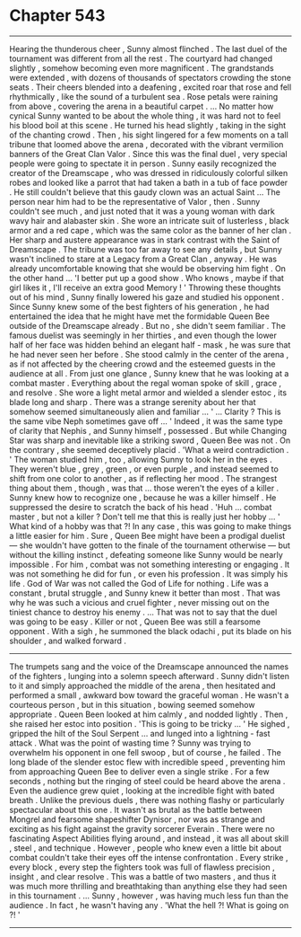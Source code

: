 
# Chapter 543


---

Hearing the thunderous cheer , Sunny almost flinched .
The last duel of the tournament was different from all the rest . The courtyard had changed slightly , somehow becoming even more magnificent . The grandstands were extended , with dozens of thousands of spectators crowding the stone seats . Their cheers blended into a deafening , excited roar that rose and fell rhythmically , like the sound of a turbulent sea .
Rose petals were raining from above , covering the arena in a beautiful carpet .
… No matter how cynical Sunny wanted to be about the whole thing , it was hard not to feel his blood boil at this scene .
He turned his head slightly , taking in the sight of the chanting crowd . Then , his sight lingered for a few moments on a tall tribune that loomed above the arena , decorated with the vibrant vermilion banners of the Great Clan Valor . Since this was the final duel , very special people were going to spectate it in person .
Sunny easily recognized the creator of the Dreamscape , who was dressed in ridiculously colorful silken robes and looked like a parrot that had taken a bath in a tub of face powder . He still couldn't believe that this gaudy clown was an actual Saint …
The person near him had to be the representative of Valor , then . Sunny couldn't see much , and just noted that it was a young woman with dark wavy hair and alabaster skin . She wore an intricate suit of lusterless , black armor and a red cape , which was the same color as the banner of her clan . Her sharp and austere appearance was in stark contrast with the Saint of Dreamscape .
The tribune was too far away to see any details , but Sunny wasn't inclined to stare at a Legacy from a Great Clan , anyway . He was already uncomfortable knowing that she would be observing him fight .
On the other hand …
'I better put up a good show . Who knows , maybe if that girl likes it , I'll receive an extra good Memory ! '
Throwing these thoughts out of his mind , Sunny finally lowered his gaze and studied his opponent .
Since Sunny knew some of the best fighters of his generation , he had entertained the idea that he might have met the formidable Queen Bee outside of the Dreamscape already . But no , she didn't seem familiar .
The famous duelist was seemingly in her thirties , and even though the lower half of her face was hidden behind an elegant half - mask , he was sure that he had never seen her before . She stood calmly in the center of the arena , as if not affected by the cheering crowd and the esteemed guests in the audience at all .
From just one glance , Sunny knew that he was looking at a combat master . Everything about the regal woman spoke of skill , grace , and resolve . She wore a light metal armor and wielded a slender estoc , its blade long and sharp . There was a strange serenity about her that somehow seemed simultaneously alien and familiar …
' ... Clarity ? This is the same vibe Neph sometimes gave off … '
Indeed , it was the same type of clarity that Nephis , and Sunny himself , possessed . But while Changing Star was sharp and inevitable like a striking sword , Queen Bee was not . On the contrary , she seemed deceptively placid .
'What a weird contradiction . '
The woman studied him , too , allowing Sunny to look her in the eyes . They weren't blue , grey , green , or even purple , and instead seemed to shift from one color to another , as if reflecting her mood . The strangest thing about them , though , was that … those weren't the eyes of a killer .
Sunny knew how to recognize one , because he was a killer himself .
He suppressed the desire to scratch the back of his head .
'Huh … combat master , but not a killer ? Don't tell me that this is really just her hobby … '
What kind of a hobby was that ?!
In any case , this was going to make things a little easier for him . Sure , Queen Bee might have been a prodigal duelist — she wouldn't have gotten to the finale of the tournament otherwise — but without the killing instinct , defeating someone like Sunny would be nearly impossible .
For him , combat was not something interesting or engaging . It was not something he did for fun , or even his profession . It was simply his life .
God of War was not called the God of Life for nothing . Life was a constant , brutal struggle , and Sunny knew it better than most . That was why he was such a vicious and cruel fighter , never missing out on the tiniest chance to destroy his enemy .
… That was not to say that the duel was going to be easy . Killer or not , Queen Bee was still a fearsome opponent .
With a sigh , he summoned the black odachi , put its blade on his shoulder , and walked forward .
***
The trumpets sang and the voice of the Dreamscape announced the names of the fighters , lunging into a solemn speech afterward . Sunny didn't listen to it and simply approached the middle of the arena , then hesitated and performed a small , awkward bow toward the graceful woman .
He wasn't a courteous person , but in this situation , bowing seemed somehow appropriate .
Queen Been looked at him calmly , and nodded lightly . Then , she raised her estoc into position .
'This is going to be tricky … '
He sighed , gripped the hilt of the Soul Serpent … and lunged into a lightning - fast attack .
What was the point of wasting time ?
Sunny was trying to overwhelm his opponent in one fell swoop , but of course , he failed . The long blade of the slender estoc flew with incredible speed , preventing him from approaching Queen Bee to deliver even a single strike . For a few seconds , nothing but the ringing of steel could be heard above the arena .
Even the audience grew quiet , looking at the incredible fight with bated breath .
Unlike the previous duels , there was nothing flashy or particularly spectacular about this one . It wasn't as brutal as the battle between Mongrel and fearsome shapeshifter Dynisor , nor was as strange and exciting as his fight against the gravity sorcerer Everain . There were no fascinating Aspect Abilities flying around , and instead , it was all about skill , steel , and technique .
However , people who knew even a little bit about combat couldn't take their eyes off the intense confrontation . Every strike , every block , every step the fighters took was full of flawless precision , insight , and clear resolve . This was a battle of two masters , and thus it was much more thrilling and breathtaking than anything else they had seen in this tournament .
… Sunny , however , was having much less fun than the audience .
In fact , he wasn't having any .
'What the hell ?! What is going on ?! '

---

